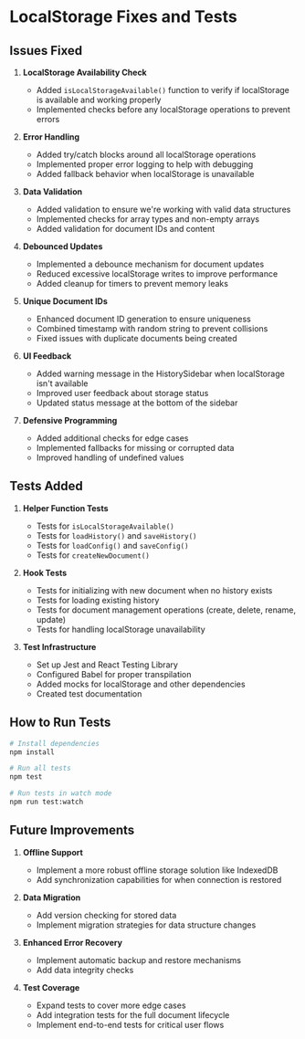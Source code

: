 # LocalStorage Fixes and Tests

## Issues Fixed

1. **LocalStorage Availability Check**

   - Added `isLocalStorageAvailable()` function to verify if localStorage is available and working properly
   - Implemented checks before any localStorage operations to prevent errors

2. **Error Handling**

   - Added try/catch blocks around all localStorage operations
   - Implemented proper error logging to help with debugging
   - Added fallback behavior when localStorage is unavailable

3. **Data Validation**

   - Added validation to ensure we're working with valid data structures
   - Implemented checks for array types and non-empty arrays
   - Added validation for document IDs and content

4. **Debounced Updates**

   - Implemented a debounce mechanism for document updates
   - Reduced excessive localStorage writes to improve performance
   - Added cleanup for timers to prevent memory leaks

5. **Unique Document IDs**

   - Enhanced document ID generation to ensure uniqueness
   - Combined timestamp with random string to prevent collisions
   - Fixed issues with duplicate documents being created

6. **UI Feedback**

   - Added warning message in the HistorySidebar when localStorage isn't available
   - Improved user feedback about storage status
   - Updated status message at the bottom of the sidebar

7. **Defensive Programming**
   - Added additional checks for edge cases
   - Implemented fallbacks for missing or corrupted data
   - Improved handling of undefined values

## Tests Added

1. **Helper Function Tests**

   - Tests for `isLocalStorageAvailable()`
   - Tests for `loadHistory()` and `saveHistory()`
   - Tests for `loadConfig()` and `saveConfig()`
   - Tests for `createNewDocument()`

2. **Hook Tests**

   - Tests for initializing with new document when no history exists
   - Tests for loading existing history
   - Tests for document management operations (create, delete, rename, update)
   - Tests for handling localStorage unavailability

3. **Test Infrastructure**
   - Set up Jest and React Testing Library
   - Configured Babel for proper transpilation
   - Added mocks for localStorage and other dependencies
   - Created test documentation

## How to Run Tests

```bash
# Install dependencies
npm install

# Run all tests
npm test

# Run tests in watch mode
npm run test:watch
```

## Future Improvements

1. **Offline Support**

   - Implement a more robust offline storage solution like IndexedDB
   - Add synchronization capabilities for when connection is restored

2. **Data Migration**

   - Add version checking for stored data
   - Implement migration strategies for data structure changes

3. **Enhanced Error Recovery**

   - Implement automatic backup and restore mechanisms
   - Add data integrity checks

4. **Test Coverage**
   - Expand tests to cover more edge cases
   - Add integration tests for the full document lifecycle
   - Implement end-to-end tests for critical user flows
